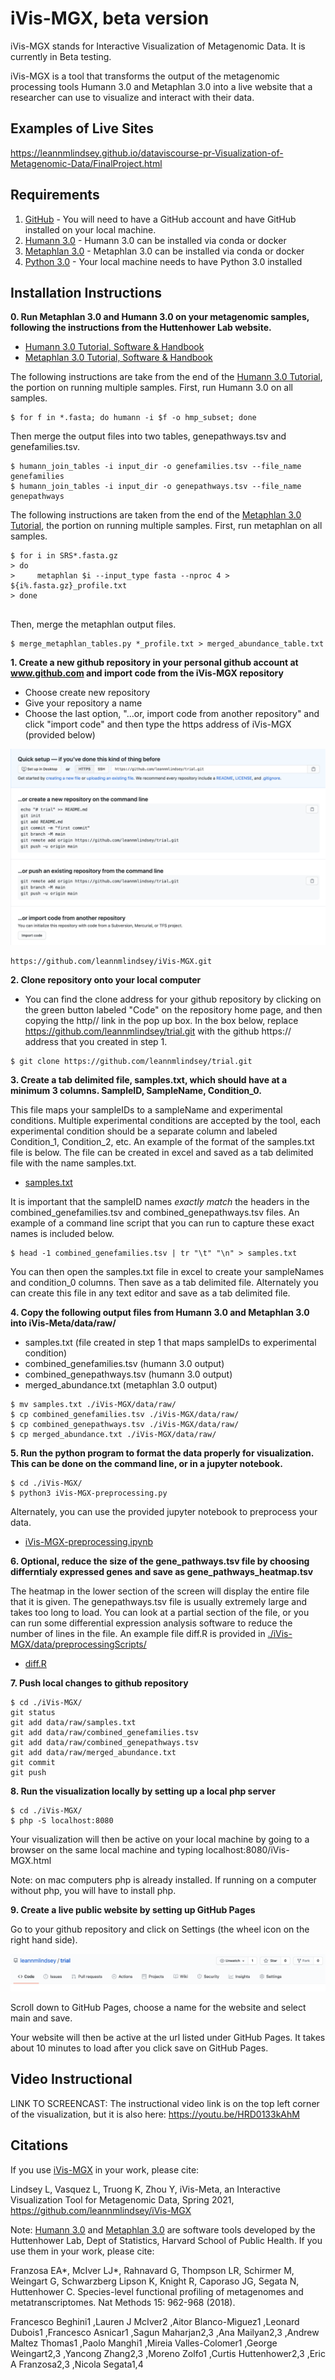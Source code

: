 # iVis-MGX, beta version 

iVis-MGX stands for Interactive Visualization of Metagenomic Data.  It is currently in Beta testing.

iVis-MGX is a tool that transforms the output of the metagenomic processing tools Humann 3.0 and Metaphlan 3.0 into a live website that a researcher can use to visualize and interact with their data.


 
## Examples of Live Sites
https://leannmlindsey.github.io/dataviscourse-pr-Visualization-of-Metagenomic-Data/FinalProject.html

## Requirements
1. [GitHub](https://git-scm.com/book/en/v2/Getting-Started-Installing-Git) - You will need to have a GitHub account and have GitHub installed on your local machine.
2. [Humann 3.0](https://huttenhower.sph.harvard.edu/humann) - Humann 3.0 can be installed via conda or docker
3. [Metaphlan 3.0](https://huttenhower.sph.harvard.edu/metaphlan) - Metaphlan 3.0 can be installed via conda or docker
4. [Python 3.0](https://www.python.org/download/releases/3.0/) - Your local machine needs to have Python 3.0 installed

## Installation Instructions
**0. Run Metaphlan 3.0 and Humann 3.0 on your metagenomic samples, following the instructions from the Huttenhower Lab website.**
 
* [Humann 3.0 Tutorial, Software & Handbook](https://huttenhower.sph.harvard.edu/humann)
* [Metaphlan 3.0 Tutorial, Software & Handbook](https://huttenhower.sph.harvard.edu/metaphlan)

The following instructions are take from the end of the [Humann 3.0 Tutorial](https://github.com/biobakery/biobakery/wiki/humann3#3-manipulating-humann-output-tables), the portion on running multiple samples.  First, run Humann 3.0 on all samples.

<div class="language-markdown highlighter-rouge"><div class="highlight"><pre class="highlight"><code><span class="gh">$ for f in *.fasta; do humann -i $f -o hmp_subset; done</span>
</code></pre></div></div>

Then merge the output files into two tables, genepathways.tsv and genefamilies.tsv.

<div class="language-markdown highlighter-rouge"><div class="highlight"><pre class="highlight"><code><span class="gh">$ humann_join_tables -i input_dir -o genefamilies.tsv --file_name genefamilies</span>
<span class="gh">$ humann_join_tables -i input_dir -o genepathways.tsv --file_name genepathways</span>
</code></pre></div></div>


The following instructions are taken from the end of the [Metaphlan 3.0 Tutorial](https://github.com/biobakery/biobakery/wiki/metaphlan3), the portion on running multiple samples.  First, run metaphlan on all samples.
<div class="language-markdown highlighter-rouge"><div class="highlight"><pre class="highlight"><code><span class="gh">$ for i in SRS*.fasta.gz
> do
>     metaphlan $i --input_type fasta --nproc 4 > ${i%.fasta.gz}_profile.txt
> done</span>
<span class="gu">  </span>
</code></pre></div></div>

Then, merge the metaphlan output files.

<div class="language-markdown highlighter-rouge"><div class="highlight"><pre class="highlight"><code><span class="gu">$ merge_metaphlan_tables.py *_profile.txt > merged_abundance_table.txt</span>
</code></pre></div></div>

**1. Create a new github repository in your personal github account at www.github.com and import code from the iVis-MGX repository**
* Choose create new repository
* Give your repository a name
* Choose the last option, "...or, import code from another repository" and click "import code" and then type the https address of iVis-MGX (provided below)



![GitSetup](https://github.com/leannmlindsey/iVis-MGX/blob/main/images/GitSetup.png)

<div class="language-markdown highlighter-rouge"><div class="highlight"><pre class="highlight"><code><span class="gh">https://github.com/leannmlindsey/iVis-MGX.git</span>
</code></pre></div></div>

**2. Clone repository onto your local computer**
* You can find the clone address for your github repository by clicking on the green button labeled "Code" on the repository home page, and then copying the http// link in the pop up box.  In the box below, replace https://github.com/leannmlindsey/trial.git with the github https:// address that you created in step 1.

<div class="language-markdown highlighter-rouge"><div class="highlight"><pre class="highlight"><code><span class="gh">$ git clone https://github.com/leannmlindsey/trial.git</span>
</code></pre></div></div>

**3. Create a tab delimited file, samples.txt, which should have at a minimum 3 columns.  SampleID, SampleName, Condition_0.**  

This file maps your sampleIDs to a sampleName and experimental conditions.  Multiple experimental conditions are accepted by the tool, each experimental condition should be a separate column and labeled Condition_1, Condition_2, etc.  An example of the format of the samples.txt file is below.  The file can be created in excel and saved as a tab delimited file with the name samples.txt.

* [samples.txt](https://github.com/leannmlindsey/iVis-MGX/blob/main/data/raw/samples.txt)

It is important that the sampleID names *exactly match* the headers in the combined_genefamilies.tsv and combined_genepathways.tsv files.  An example of a command line script that you can run to capture these exact names is included below.

<div class="language-markdown highlighter-rouge"><div class="highlight"><pre class="highlight"><code><span class="gh">$ head -1 combined_genefamilies.tsv | tr "\t" "\n" > samples.txt</span>
</code></pre></div></div>

You can then open the samples.txt file in excel to create your sampleNames and condition_0 columns.  Then save as a tab delimited file.  Alternately you can create this file in any text editor and save as a tab delimited file.

**4. Copy the following output files from Humann 3.0 and Metaphlan 3.0 into iVis-Meta/data/raw/**
* samples.txt (file created in step 1 that maps sampleIDs to experimental condition)
* combined_genefamilies.tsv (humann 3.0 output)
* combined_genepathways.tsv (humann 3.0 output)
* merged_abundance.txt (metaphlan 3.0 output)

<div class="language-markdown highlighter-rouge"><div class="highlight"><pre class="highlight"><code><span class="gh">$ mv samples.txt ./iVis-MGX/data/raw/</span>
<span class="gh">$ cp combined_genefamilies.tsv ./iVis-MGX/data/raw/</span>
<span class="gu">$ cp combined_genepathways.tsv ./iVis-MGX/data/raw/</span>
<span class="gu">$ cp merged_abundance.txt ./iVis-MGX/data/raw/</span>
</code></pre></div></div>

**5. Run the python program to format the data properly for visualization.  This can be done on the command line, or in a jupyter notebook.**

<div class="language-markdown highlighter-rouge"><div class="highlight"><pre class="highlight"><code><span class="gh">$ cd ./iVis-MGX/</span>
<span class="gu">$ python3 iVis-MGX-preprocessing.py </span>
</code></pre></div></div>

Alternately, you can use the provided jupyter notebook to preprocess your data.

* [iVis-MGX-preprocessing.ipynb](https://github.com/leannmlindsey/iVis-MGX/blob/main/data/preprocessingScripts/DataVisProject_FinalScripts.ipynb)

**6. Optional, reduce the size of the gene_pathways.tsv file by choosing differntialy expressed genes and save as gene_pathways_heatmap.tsv**

The heatmap in the lower section of the screen will display the entire file that it is given.  The genepathways.tsv file is usually extremely large and takes too long to load.  You can look at a partial section of the file, or you can run some differential expression analysis software to reduce the number of lines in the file.  An example file diff.R is provided in [./iVis-MGX/data/preprocessingScripts/](https://github.com/leannmlindsey/iVis-MGX/blob/main/data/preprocessingScripts/diff.R)

* [diff.R](https://github.com/leannmlindsey/iVis-MGX/blob/main/data/preprocessingScripts/diff.R)

**7. Push local changes to github repository**

<div class="language-markdown highlighter-rouge"><div class="highlight"><pre class="highlight"><code><span class="gh">$ cd ./iVis-MGX/</span>
<span class="gu">git status</span>
<span class="gu">git add data/raw/samples.txt</span>
<span class="gu">git add data/raw/combined_genefamilies.tsv</span>
<span class="gu">git add data/raw/combined_genepathways.tsv</span>
<span class="gu">git add data/raw/merged_abundance.txt</span>
<span class="gu">git commit</span>
<span class="gu">git push</span>
</code></pre></div></div>

**8. Run the visualization locally by setting up a local php server**

<div class="language-markdown highlighter-rouge"><div class="highlight"><pre class="highlight"><code><span class="gh">$ cd ./iVis-MGX/</span>
<span class="gu">$ php -S localhost:8080</span>
</code></pre></div></div>

Your visualization will then be active on your local machine by going to a browser on the same local machine and typing 
localhost:8080/iVis-MGX.html 

Note:  on mac computers php is already installed.  If running on a computer without php, you will have to install php.

**9. Create a live public website by setting up GitHub Pages**

Go to your github repository and click on Settings (the wheel icon on the right hand side).  

![GitPagesSettings](https://github.com/leannmlindsey/iVis-MGX/blob/main/images/GitPagesSettings.png)

Scroll down to GitHub Pages, choose a name for the website and select main and save.

Your website will then be active at the url listed under GitHub Pages.  It takes about 10 minutes to load after you click save on GitHub Pages.

## Video Instructional 
LINK TO SCREENCAST:
The instructional video link is on the top left corner of the visualization, but it is also here:
https://youtu.be/HRD0133kAhM

## Citations
If you use [iVis-MGX](https://github.com/leannmlindsey/iVis-MGX) in your work, please cite:

Lindsey L, Vasquez L, Truong K, Zhou Y, iVis-Meta, an Interactive Visualization Tool for Metagenomic Data, Spring 2021, https://github.com/leannmlindsey/iVis-MGX

Note: [Humann 3.0](https://huttenhower.sph.harvard.edu/humann) and [Metaphlan 3.0](https://huttenhower.sph.harvard.edu/metaphlan) are software tools developed by the Huttenhower Lab, Dept of Statistics, Harvard School of Public Health.  If you use them in your work, please cite:

Franzosa EA*, McIver LJ*, Rahnavard G, Thompson LR, Schirmer M, Weingart G, Schwarzberg Lipson K, Knight R, Caporaso JG, Segata N, Huttenhower C. Species-level functional profiling of metagenomes and metatranscriptomes. Nat Methods 15: 962-968 (2018).

Francesco Beghini1 ,Lauren J McIver2 ,Aitor Blanco-Mìguez1 ,Leonard Dubois1 ,Francesco Asnicar1 ,Sagun Maharjan2,3 ,Ana Mailyan2,3 ,Andrew Maltez Thomas1 ,Paolo Manghi1 ,Mireia Valles-Colomer1 ,George Weingart2,3 ,Yancong Zhang2,3 ,Moreno Zolfo1 ,Curtis Huttenhower2,3 ,Eric A Franzosa2,3 ,Nicola Segata1,4



